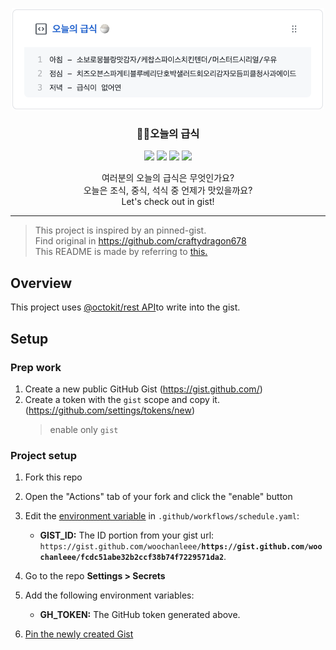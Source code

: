 <p align="center">
    <img src="./docs/service.png" alt="서비스 사진" width="500">
  <h3 align="center">📌✨오늘의 급식</h3>
</p>

<p align="center">
   <img src="https://img.shields.io/badge/language-typescript-blue?style"/>
   <img src="https://img.shields.io/github/license/maxam2017/productive-box"/>
   <img src="https://img.shields.io/github/stars/woochanleee/daily_school_meals"/>
   <img src="https://img.shields.io/github/stars/woochanleee/daily_school_meals"/>
</p>
<p align="center">
   여러분의 오늘의 급식은 무엇인가요?
   <br/>
   오늘은 조식, 중식, 석식 중 언제가 맛있을까요?
   <br/>
   Let's check out in gist!
</p>

---

> This project is inspired by an pinned-gist.<br/>
> Find original in https://github.com/craftydragon678<br/>
> This README is made by referring to [this.](https://github.com/techinpark/productive-box/README.md)

## Overview

This project uses [@octokit/rest API](https://github.com/octokit/rest.js/)to write into the gist.

## Setup

### Prep work

1. Create a new public GitHub Gist (https://gist.github.com/)
1. Create a token with the `gist` scope and copy it. (https://github.com/settings/tokens/new)
   > enable only `gist`<br/>

### Project setup

1. Fork this repo
1. Open the "Actions" tab of your fork and click the "enable" button
1. Edit the [environment variable](https://github.com/maxam2017/productive-box/blob/master/.github/workflows/schedule.yml#L17-L18) in `.github/workflows/schedule.yaml`:

   - **GIST_ID:** The ID portion from your gist url: `https://gist.github.com/woochanleee/`**`https://gist.github.com/woochanleee/fcdc51abe32b2ccf38b74f7229571da2`**.

1. Go to the repo **Settings > Secrets**
1. Add the following environment variables:
   - **GH_TOKEN:** The GitHub token generated above.
1. [Pin the newly created Gist](https://help.github.com/en/github/setting-up-and-managing-your-github-profile/pinning-items-to-your-profile)
